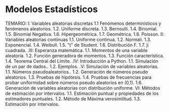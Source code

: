# Modelos Estadísticos
TEMARIO:
I: Variables aleatorias discretas
    1.1 Fenómenos determinísticos y fenómenos aleatorios.
    1.2. Uniforme discreta.
    1.3. Bernoulli.
    1.4. Binomial.
    1.5. Binomial Negativa.
    1.6. Hipergeométrica.
    1.7. Geométrica.
    1.8. Poisson.
II: Variables aleatorias continuas
    1.1. Uniforme continua.
    1.2. Normali.
    1.3. Exponencial.
    1.4. Weibull.
    1.5. "t" de Student.
    1.6. Distribución F.
    1.7. ji cuadrada.
.III: Esperanza matemática.
    1.1. Momentos de una variable aleatoria.
    1.2. Función generadora de momentos.
    1.3. Función característica.
    1.4. Teorema Central del Límite.
.IV: Introducción a Python.
    1.1. Simulación de un par de dados..
    1.2. Ejemplos.
.V: Simulación de variables aleatorias.
    1.1. Números pseudoaleatorios..
    1.2. Generación de números pseudo aleatorios.
    1.3. Pruebas de hipótesis.
    1.4. Pruebas de frecuencias para probar uniformidad sobre números pseudo aleatorios en (0,1).
    1.6. Generación de variables aleatorias con distribución uniforme.
VI: Métodos de estimación por intervalos.
   1.1. Estimación puntual y propiedades de los estimadores puntuales.
   1.2. Método de Máxima verosimilitud.
   1.3. Estimación por intervalos.
